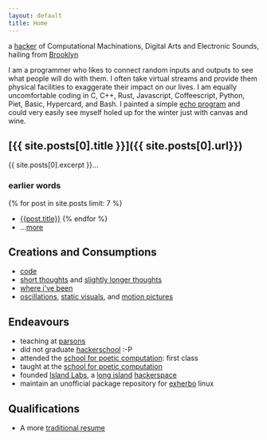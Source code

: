 ```yaml
---
layout: default
title: Home
---
```

a [hacker][me] of Computational Machinations, Digital Arts and Electronic Sounds, hailing from [Brooklyn][]

I am a programmer who likes to connect random inputs and outputs to see what people will do with them. I often take virtual streams and provide them physical facilities to exaggerate their impact on our lives. I am equally uncomfortable coding in C, C++, Rust, Javascript, Coffeescript, Python, Piet, Basic, Hypercard, and Bash. I painted a simple [echo program][] and could very easily see myself holed up for the winter just with canvas and wine.

## [{{ site.posts[0].title }}]({{ site.posts[0].url}})
{{ site.posts[0].excerpt }}...

### earlier words
{% for post in site.posts limit: 7 %}
- [{{post.title}}]({{post.url}})
{% endfor %}
- ...[more](/blog)

Creations and Consumptions
--------------------------
- [code][github]
- [short thoughts][twitter] and [slightly longer thoughts](/blog)
- [where i've been][foursquare]
- [oscillations][soundcloud], [static visuals][flickr], and [motion pictures][youtube]

Endeavours
----------
- teaching at [parsons][]
- did not graduate [hackerschool][] :-P
- attended the [school for poetic computation][]: first class
- taught at the [school for poetic computation][]
- founded [Island Labs][labs], a [long island][] [hackerspace][]
- maintain an unofficial package repository for [exherbo][] linux

Qualifications
--------------
- A more [traditional resume](resume)

<div style="display: none;">
  <p>This is for <a href="https://indieauth.com">IndieAuth</a> support.</p>
  <a rel='me' href="https://github.com/jedahan">github</a>
</div>

[exherbo]: http://exherbo.org
[foursquare]: http://foursquare.com/jedahan
[facebook]: http://facebook.com/jedahan
[flickr]: http://www.flickr.com/photos/37234044@N07/sets/
[github]: http://github.com/jedahan
[hackerspace]: http://en.wikipedia.org/HackerSpace
[labs]: http://islandlabs.org
[long island]: https://www.google.com/maps/place/Long+Island/
[me]: images/me.jpg
[brooklyn]: https://www.openstreetmap.org/node/2946313743#map=14/40.6604/-73.9946&layers=T
[reddit]: http://www.reddit.com/user/jedahan/
[soundcloud]: http://soundcloud.com/jedahan
[tumblr]: http://jedahan.tumblr.com
[meetup]: http://www.meetup.com/members/14261502/
[twitter]: http://twitter.com/jedahan
[youtube]: http://youtube.com/jedahan
[echo program]: piet.png
[parsons]: http://jedahan.github.io/pucd2035d
[hackerschool]: http://hackerschool.com
[school for poetic computation]: http://sfpc.io
